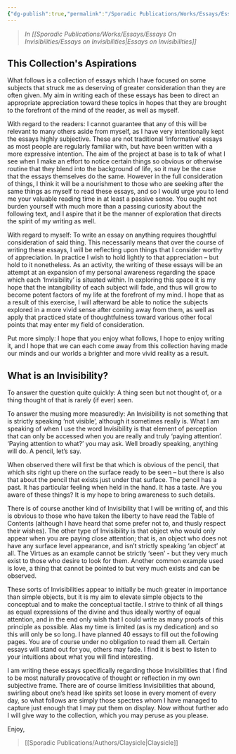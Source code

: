 ```yaml
---
{"dg-publish":true,"permalink":"/Sporadic Publications/Works/Essays/Essays On Invisibilities/Introduction/"}
---
```


> *In [[Sporadic Publications/Works/Essays/Essays On Invisibilities/Essays on Invisibilities\|Essays on Invisibilities]]*
## This Collection's Aspirations

What follows is a collection of essays which I have focused on some subjects that struck me as  deserving of greater consideration than they are often given. My aim in writing each of these essays has been to direct an appropriate appreciation toward these topics in hopes that they are brought to the forefront of the mind of the reader, as well as myself.

With regard to the readers:
I cannot guarantee that any of this will be relevant to many others aside from myself, as I have very intentionally kept the essays highly subjective. These are not traditional ‘informative’ essays as most people are regularly familiar with, but have been written with a more expressive intention. The aim of the project at base is to talk of what I see when I make an effort to notice certain things so obvious or otherwise routine that they blend into the background of life, so it may be the case that the essays themselves do the same. However in the full consideration of things, I think it will be a nourishment to those who are seeking after the same things as myself to read these essays, and so I would urge you to lend me your valuable reading time in at least a passive sense. You ought not burden yourself with much more than a passing curiosity about the following text, and I aspire that it be the manner of exploration that directs the spirit of my writing as well. 

With regard to myself: 
To write an essay on anything requires thoughtful consideration of said thing. This necessarily means that over the course of writing these essays, I will be reflecting upon things that I consider worthy of appreciation. In practice I wish to hold lightly to that appreciation – but hold to it nonetheless. As an activity, the writing of these essays will be an attempt at an expansion of my personal awareness regarding the space which each ‘Invisibility’ is situated within. In exploring this space it is my hope that the intangibility of each subject will fade, and thus will grow to become potent factors of my life at the forefront of my mind. I hope that as a result of this exercise, I will afterward be able to notice the subjects explored in a more vivid sense after coming away from them, as well as apply that practiced state of thoughtfulness toward various other focal points that may enter my field of consideration.

Put more simply: I hope that you enjoy what follows, I hope to enjoy writing it, and I hope that we can each come away from this collection having made our minds and our worlds a brighter and more vivid reality as a result.

## What is an Invisibility?

To answer the question quite quickly:
A thing seen but not thought of, or a thing thought of that is rarely (if ever) seen.

To answer the musing more measuredly:
An Invisibility is not something that is strictly speaking ‘not visible’, although it sometimes really is. What I am speaking of when I use the word Invisibility is that element of perception that can only be accessed when you are really and truly ‘paying attention’. 
‘Paying attention to what?’ you may ask.
Well broadly speaking, anything will do. A pencil, let’s say. 

When observed there will first be that which is obvious of the pencil, that which sits right up there on the surface ready to be seen – but there is also that about the pencil that exists just under that surface. The pencil has a past. It has particular feeling when held in the hand. It has a taste. Are you aware of these things? It is my hope to bring awareness to such details.

There is of course another kind of Invisibility that I will be writing of, and this is obvious to those who have taken the liberty to have read the Table of Contents (although I have heard that some prefer not to, and thusly respect their wishes). The other type of Invisibility is that object who would only appear when you are paying close attention; that is, an object who does not have any surface level appearance, and isn’t strictly speaking ‘an object’ at all. The Virtues as an example cannot be strictly ‘seen’ - but they very much exist to those who desire to look for them. Another common example used is love, a thing that cannot be pointed to but very much exists and can be observed.

These sorts of Invisibilities appear to initially be much greater in importance than simple objects, but it is my aim to elevate simple objects to the conceptual and to make the conceptual tactile. I strive to think of all things as equal expressions of the divine and thus ideally worthy of equal attention, and in the end only wish that I could write as many proofs of this principle as possible. Alas my time is limited (as is my dedication) and so this will only be so long. I have planned 40 essays to fill out the following pages. You are of course under no obligation to read them all. Certain essays will stand out for you, others may fade. I find it is best to listen to your intuitions about what you will find interesting. 

I am writing these essays specifically regarding those Invisibilities that I find to be most naturally provocative of thought or reflection in my own subjective frame. There are of course limitless Invisibilities that abound, swirling about one’s head like spirits set loose in every moment of every day, so what follows are simply those spectres whom I have managed to capture just enough that I may put them on display. Now without further ado I will give way to the collection, which you may peruse as you please.

Enjoy,
>[[Sporadic Publications/Authors/Claysicle\|Claysicle]]

<div class="page-break" style="page-break-before: always;"></div>

